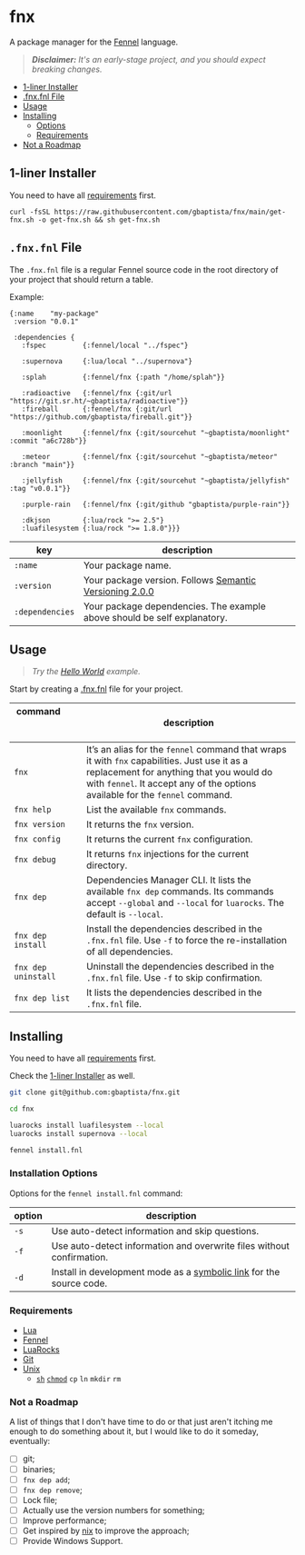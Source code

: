 # fnx

A package manager for the [Fennel](https://fennel-lang.org/) language.

> _**Disclaimer:** It's an early-stage project, and you should expect breaking changes._

- [1-liner Installer](#1-liner-installer)
- [.fnx.fnl File](#fnxfnl-file)
- [Usage](#usage)
- [Installing](#installing)
  - [Options](#installation-options)
  - [Requirements](#requirements)
- [Not a Roadmap](#not-a-roadmap)

## 1-liner Installer

You need to have all [requirements](#requirements) first.

```
curl -fsSL https://raw.githubusercontent.com/gbaptista/fnx/main/get-fnx.sh -o get-fnx.sh && sh get-fnx.sh
```

## `.fnx.fnl` File

The `.fnx.fnl` file is a regular Fennel source code in the root directory of your project that should return a table.

Example:

```fennel
{:name    "my-package"
 :version "0.0.1"

 :dependencies {
   :fspec         {:fennel/local "../fspec"}

   :supernova     {:lua/local "../supernova"}

   :splah         {:fennel/fnx {:path "/home/splah"}}

   :radioactive   {:fennel/fnx {:git/url "https://git.sr.ht/~gbaptista/radioactive"}}
   :fireball      {:fennel/fnx {:git/url "https://github.com/gbaptista/fireball.git"}}

   :moonlight     {:fennel/fnx {:git/sourcehut "~gbaptista/moonlight" :commit "a6c728b"}}

   :meteor        {:fennel/fnx {:git/sourcehut "~gbaptista/meteor" :branch "main"}}

   :jellyfish     {:fennel/fnx {:git/sourcehut "~gbaptista/jellyfish" :tag "v0.0.1"}}

   :purple-rain   {:fennel/fnx {:git/github "gbaptista/purple-rain"}}

   :dkjson        {:lua/rock ">= 2.5"}
   :luafilesystem {:lua/rock ">= 1.8.0"}}}
```

| key | description |
|-----|-------------|
| `:name` | Your package name. |
| `:version` | Your package version. Follows [Semantic Versioning 2.0.0](https://semver.org/) |
| `:dependencies` | Your package dependencies. The example above should be self explanatory. |

## Usage

> _Try the [Hello World](https://github.com/gbaptista/fnx-hello-world) example._

Start by creating a [.fnx.fnl](#fnxfnl-file) file for your project.

| command &nbsp; &nbsp; &nbsp; &nbsp; &nbsp; &nbsp; &nbsp; &nbsp; &nbsp; &nbsp; &nbsp;  &nbsp;&nbsp; &nbsp;&nbsp;&nbsp; &nbsp; &nbsp;  &nbsp; &nbsp; &nbsp; &nbsp; &nbsp; &nbsp; | description |
|---------|-------------|
| `fnx` | It’s an alias for the `fennel` command that wraps it with `fnx` capabilities. Just use it as a replacement for anything that you would do with `fennel`. It accept any of the options available for the `fennel` command. |
| `fnx help` | List the available `fnx` commands. |
| `fnx version` | It returns the `fnx` version. |
| `fnx config` | It returns the current `fnx` configuration. |
| `fnx debug` | It returns `fnx` injections for the current directory. |
| `fnx dep` | Dependencies Manager CLI. It lists the available `fnx dep` commands. Its commands accept `--global` and `--local` for `luarocks`. The default is `--local`. |
| `fnx dep install` | Install the dependencies described in the `.fnx.fnl` file. Use `-f` to force the re-installation of all dependencies. |
| `fnx dep uninstall` | Uninstall the dependencies described in the `.fnx.fnl` file. Use `-f` to skip confirmation. |
| `fnx dep list` | It lists the dependencies described in the `.fnx.fnl` file. |

## Installing

You need to have all [requirements](#requirements) first.

Check the [1-liner Installer](#1-liner-installer) as well.

```sh
git clone git@github.com:gbaptista/fnx.git

cd fnx

luarocks install luafilesystem --local
luarocks install supernova --local

fennel install.fnl
```

### Installation Options

Options for the `fennel install.fnl` command:

| option | description |
|--------|-------------|
| `-s` | Use auto-detect information and skip questions. |
| `-f` | Use auto-detect information and overwrite files without confirmation. |
| `-d` | Install in development mode as a [symbolic link](https://en.wikipedia.org/wiki/Symbolic_link) for the source code. |

### Requirements

- [Lua](https://www.lua.org/download.html)
- [Fennel](https://fennel-lang.org/setup#downloading-fennel)
- [LuaRocks](https://github.com/luarocks/luarocks/wiki/Download)
- [Git](https://git-scm.com/)
- [Unix](https://en.wikipedia.org/wiki/Unix)
  - [`sh`](https://en.wikipedia.org/wiki/Bourne_shell) [`chmod`](https://en.wikipedia.org/wiki/Chmod) `cp` `ln` `mkdir` `rm`

### Not a Roadmap

A list of things that I don't have time to do or that just aren't itching me enough to do something about it, but I would like to do it someday, eventually:

- [ ] git;
- [ ] binaries;
- [ ] `fnx dep add`;
- [ ] `fnx dep remove`;
- [ ] Lock file;
- [ ] Actually use the version numbers for something;
- [ ] Improve performance;
- [ ] Get inspired by [nix](https://nixos.org) to improve the approach;
- [ ] Provide Windows Support.
